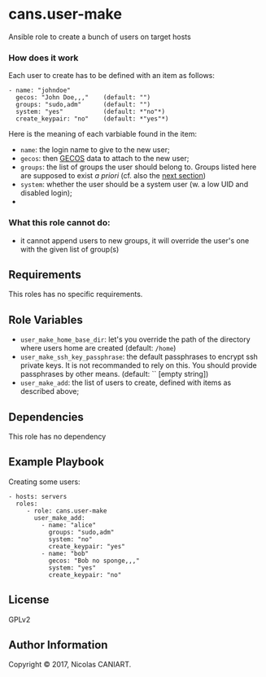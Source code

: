 cans.user-make
==============

Ansible role to create a bunch of users on target hosts


### How does it work

Each user to create has to be defined with an item as follows:

    - name: "johndoe"
      gecos: "John Doe,,,"    (default: "")
      groups: "sudo,adm"      (default: "")
      system: "yes"           (default: *"no"*)
      create_keypair: "no"    (default: *"yes"*)


Here is the meaning of each varbiable found in the item:

- `name`: the login name to give to the new user;
- `gecos`: then [GECOS](https://en.wikipedia.org/wiki/Gecos_field) data
  to attach to the new user;
- `groups`: the list of groups the user should belong to. Groups listed
  here are supposed to exist *a priori* (cf. also the [next section](#cannotdo))
- `system`: whether the user should be a system user (w. a low UID and
  disabled login);
-


### What this role cannot do: <a name="cannotdo"></a>

- it cannot append users to new groups, it will override the user's one
  with the given list of group(s)

Requirements
------------

This roles has no specific requirements.


Role Variables
--------------

- `user_make_home_base_dir`: let's you override the path of the directory
   where users home are created (default: `/home`)
- `user_make_ssh_key_passphrase`: the default passphrases to encrypt ssh
   private keys. It is not recommanded to rely on this. You should
   provide passphrases by other means. (default: `` [empty string])
- `user_make_add`: the list of users to create, defined with items as described
  above;


Dependencies
------------

This role has no dependency


Example Playbook
----------------

Creating some users:


    - hosts: servers
      roles:
         - role: cans.user-make
           user_make_add:
             - name: "alice"
               groups: "sudo,adm"
               system: "no"
               create_keypair: "yes"
             - name: "bob"
               gecos: "Bob no sponge,,,"
               system: "yes"
               create_keypair: "no"

License
-------

GPLv2


Author Information
------------------

Copyright © 2017, Nicolas CANIART.
